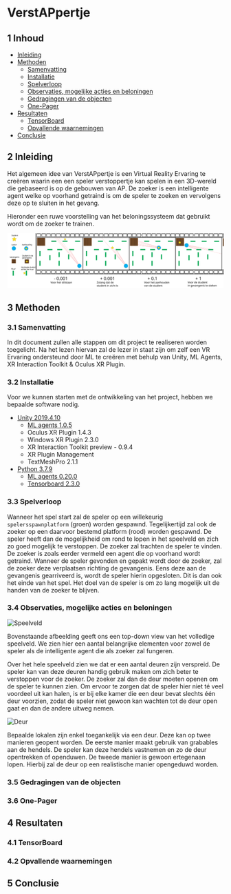 # VerstAPpertje


## 1 Inhoud

- [Inleiding](#2-Inleiding) 
- [Methoden](#3-Methoden)
  - [Samenvatting](#3.1-Samenvatting)
  - [Installatie](#3.2-Installatie)
  - [Spelverloop](#3.3-Spelverloop)
  - [Observaties, mogelijke acties en beloningen](#3.4-Observaties,-mogelijke-acties-en-beloningen)
  - [Gedragingen van de objecten](#3.5-Gedragingen-van-de-objecten)
  - [One-Pager](#3.6-One-Pager)
- [Resultaten](#4-Resultaten)
  - [TensorBoard](#4.1-TensorBoard)
  - [Opvallende waarnemingen](#4.2-Opvallende-waarnemingen)
- [Conclusie](#5-Conclusie)

## 2 Inleiding

Het algemeen idee van VerstAPpertje is een Virtual Reality Ervaring te creëren waarin een een speler verstoppertje kan spelen in een 3D-wereld die gebaseerd is op de gebouwen van AP.
De zoeker is een intelligente agent welke op voorhand getraind is om de speler te zoeken en vervolgens deze op te sluiten in het gevang.

Hieronder een ruwe voorstelling van het beloningssysteem dat gebruikt wordt om de zoeker te trainen.

![Beloningssysteem](DocAssets/spelverloop.svg)

## 3 Methoden
### 3.1 Samenvatting

In dit document zullen alle stappen om dit project te realiseren worden toegelicht. Na het lezen hiervan zal de lezer in staat zijn om zelf een VR Ervaring ondersteund door ML te creëren met behulp van Unity, ML Agents, XR Interaction Toolkit & Oculus XR Plugin.

### 3.2 Installatie

Voor we kunnen starten met de ontwikkeling van het project, hebben we bepaalde software nodig.

- [Unity 2019.4.10](https://unity3d.com/unity/whats-new/2019.4.10)
  - [ML agents 1.0.5](https://docs.unity3d.com/Packages/com.unity.ml-agents@1.0/manual/index.html)
  - Oculus XR Plugin 1.4.3
  - Windows XR Plugin 2.3.0
  - XR Interaction Toolkit preview - 0.9.4
  - XR Plugin Management
  - TextMeshPro 2.1.1
- [Python 3.7.9](https://chocolatey.org/packages/python/3.7.9)
  - [ML agents 0.20.0](https://pypi.org/project/mlagents/0.20.0/)
  - [Tensorboard 2.3.0](https://pypi.org/project/tensorboard/2.3.0/)

### 3.3 Spelverloop

Wanneer het spel start zal de speler op een willekeurig `spelersspawnplatform` (groen) worden gespawnd. Tegelijkertijd zal ook de zoeker op een daarvoor bestemd platform (rood) worden gespawnd. De speler heeft dan de mogelijkheid om rond te lopen in het speelveld en zich zo goed mogelijk te verstoppen. De zoeker zal trachten de speler te vinden. De zoeker is zoals eerder vermeld een agent die op voorhand wordt getraind.
Wanneer de speler gevonden en gepakt wordt door de zoeker, zal de zoeker deze verplaatsen richting de gevangenis. Eens deze aan de gevangenis gearriveerd is, wordt de speler hierin opgesloten. Dit is dan ook het einde van het spel. Het doel van de speler is om zo lang mogelijk uit de handen van de zoeker te blijven.

### 3.4 Observaties, mogelijke acties en beloningen

![Speelveld](DocAssets/speelveld.png)

Bovenstaande afbeelding geeft ons een top-down view van het volledige speelveld. We zien hier een aantal belangrijke elementen voor zowel de speler als de intelligente agent die als zoeker zal fungeren.

Over het hele speelveld zien we dat er een aantal deuren zijn verspreid. De speler kan van deze deuren handig gebruik maken om zich beter te verstoppen voor de zoeker. De zoeker zal dan de deur moeten openen om de speler te kunnen zien. Om ervoor te zorgen dat de speler hier niet té veel voordeel uit kan halen, is er bij elke kamer die een deur bevat slechts één deur voorzien, zodat de speler niet gewoon kan wachten tot de deur open gaat en dan de andere uitweg nemen.

![Deur](DocAssets/deur.png)

Bepaalde lokalen zijn enkel toegankelijk via een deur. Deze kan op twee manieren geopent worden. De eerste manier maakt gebruik van grabables aan de hendels. De speler kan deze hendels vastnemen en zo de deur opentrekken of openduwen. De tweede manier is gewoon ertegenaan lopen. Hierbij zal de deur op een realistische manier opengeduwd worden.



### 3.5 Gedragingen van de objecten

### 3.6 One-Pager

## 4 Resultaten

### 4.1 TensorBoard

### 4.2 Opvallende waarnemingen

## 5 Conclusie

